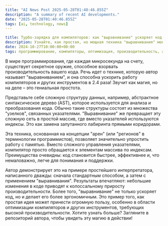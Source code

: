 ```yaml
---
title: "AI News Post 2025-05-28T01:40:46.855Z"
description: "A summary of recent AI developments."
date: "2025-05-28T01:40:46.855Z"
tags: [ai, technology, news]
---
```


```yaml
title: Турбо-зарядка для компиляторов: как "выравнивание" ускоряет код в 2.4 раза
description: Узнайте, как простая, но мощная техника "выравнивания" может в разы увеличить производительность вашего кода, упрощая работу с абстрактными синтаксическими деревьями и другими структурами данных.
date: 2024-10-27T10:00:00+00:00
tags: программирование, компиляторы, оптимизация, производительность, алгоритмы
```

В мире программирования, где каждая микросекунда на счету, существует секретное оружие, способное взорвать производительность вашего кода. Речь идет о технике, которую автор называет "выравниванием", и она способна ускорить работу компиляторов и других инструментов в 2.4 раза! Звучит как магия, но на деле – это гениальная простота.

Представьте себе сложную структуру данных, например, абстрактное синтаксическое дерево (AST), которое используется для анализа и преобразования кода. Обычно такие структуры состоят из множества "узелков", связанных указателями. "Выравнивание" же превращает эту сложную сеть в простой массив, где вместо указателей используются индексы. Это как замена запутанного лабиринта прямыми коридорами.

Эта техника, основанная на концепции "арен" (или "регионов" в терминологии программистов), позволяет значительно упростить работу с памятью. Вместо сложного управления указателями, компилятор просто обращается к элементам массива по индексам. Преимущества очевидны: код становится быстрее, эффективнее и, что немаловажно, легче для понимания и поддержки.

Автор демонстрирует это на примере простейшего интерпретатора, написанного дважды: сначала стандартным способом, а затем с применением "выравнивания". Результаты впечатляют: небольшие изменения в коде приводят к колоссальному приросту производительности. Более того, "выравнивание" не только ускоряет код, но и делает его более эргономичным. Это пример того, как простая идея может принести огромную пользу, особенно в области оптимизации компиляторов и других инструментов, требующих высокой производительности. Хотите узнать больше? Загляните в репозиторий автора, чтобы увидеть эту магию в действии!
